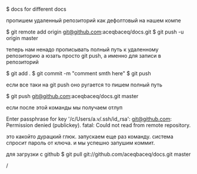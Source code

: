 ﻿
$ docs
for different docs


пропишем удаленный репозиторий как дефолтовый на нашем компе

$ git remote add origin git@github.com:aceqbaceq/docs.git
$ git push -u origin master

теперь нам ненадо прописывать полный путь к удаленному репозиторию 
а юзать просто git push, а именно для записи в репозиторий

$ git add .
$ git commit -m "comment smth here"
$ git push

если все таки на git push оно ругается то пишем полный путь

$ git push git@github.com:aceqbaceq/docs.git master

если после этой команды мы получаем отлуп

Enter passphrase for key '/c/Users/a.v/.ssh/id_rsa':
git@github.com: Permission denied (publickey).
fatal: Could not read from remote repository.

это какойто дурацкий глюк. запускаем еще раз команду. система спросит пароль от ключа. и мы успешно запушим коммит.

для загрузки с github
$ git pull git://github.com/aceqbaceq/docs.git master


/
